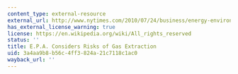 ```yaml
---
content_type: external-resource
external_url: http://www.nytimes.com/2010/07/24/business/energy-environment/24gas.html?pagewanted=all
has_external_license_warning: true
license: https://en.wikipedia.org/wiki/All_rights_reserved
status: ''
title: E.P.A. Considers Risks of Gas Extraction
uid: 3a4aa9b8-b56c-4ff3-824a-21c7118c1ac0
wayback_url: ''
---
```

